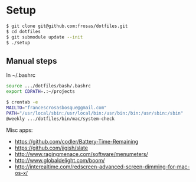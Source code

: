 # Setup

```bash
$ git clone git@github.com:frosas/dotfiles.git
$ cd dotfiles
$ git submodule update --init
$ ./setup
```

## Manual steps

In ~/.bashrc

```bash
source .../dotfiles/bash/.bashrc
export CDPATH=.:~/projects
```

```bash
$ crontab -e
MAILTO="francescrosasbosque@gmail.com"
PATH="/usr/local/sbin:/usr/local/bin:/usr/bin:/bin:/usr/sbin:/sbin"
@weekly .../dotfiles/bin/mac/system-check
```
 
Misc apps:

- https://github.com/codler/Battery-Time-Remaining
- https://github.com/jigish/slate
- http://www.ragingmenace.com/software/menumeters/
- http://www.globaldelight.com/boom/
- http://interealtime.com/redscreen-advanced-screen-dimming-for-mac-os-x/
